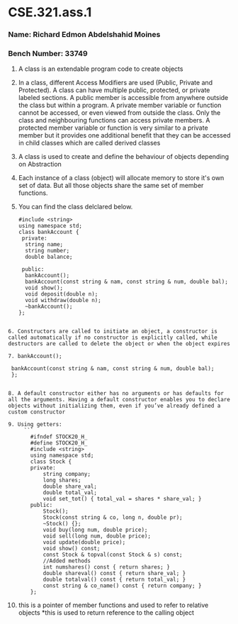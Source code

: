# CSE.321.ass.1
### Name: Richard Edmon Abdelshahid Moines
### Bench Number: 33749

1. A class is an extendable program code to create objects

2. In a class, different Access Modifiers are used (Public, Private and Protected). A class can have multiple public, protected, or private labeled sections. A public member is accessible from anywhere outside the class but within a program. A private member variable or function cannot be accessed, or even viewed from outside the class. Only the class and neighbouring functions can access private members. A protected member variable or function is very similar to a private member but it provides one additional benefit that they can be accessed in child classes which are called derived classes

3. A class is used to create and define the behaviour of objects depending on Abstraction

4. Each instance of a class (object) will allocate memory to store it's own set of data. But all those objects share the same set of member functions.

5. You can find the class delclared below.
     ```
     #include <string>
     using namespace std;
     class bankAccount {
      private:
       string name;
       string number;
       double balance;

      public:
       bankAccount();
       bankAccount(const string & nam, const string & num, double bal);
       void show();
       void deposit(double n);
       void withdraw(double n);
       ~bankAccount();
     };
```

6. Constructors are called to initiate an object, a constructor is called automatically if no constructor is explicitly called, while destructors are called to delete the object or when the object expires

7. bankAccount();
```
     bankAccount(const string & nam, const string & num, double bal);
     };
```

8. A default constructor either has no arguments or has defaults for all the arguments. Having a default constructor enables you to declare objects without initializing them, even if you’ve already defined a custom constructor

9. Using getters:
     ```
       #ifndef STOCK20_H_
       #define STOCK20_H_
       #include <string>
       using namespace std;
       class Stock {
       private:
           string company;
           long shares;
           double share_val;
           double total_val;
           void set_tot() { total_val = shares * share_val; }
       public:
           Stock();
           Stock(const string & co, long n, double pr);
           ~Stock() {};
           void buy(long num, double price);
           void sell(long num, double price);
           void update(double price);
           void show() const;
           const Stock & topval(const Stock & s) const;
           //Added methods
           int numshares() const { return shares; }
           double shareval() const { return share_val; }
           double totalval() const { return total_val; }
           const string & co_name() const { return company; }
       };
```


10. this is a pointer of member functions and used to refer to relative objects
    *this is used to return reference to the calling object
